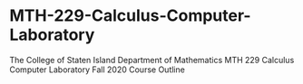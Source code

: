 # MTH-229-Calculus-Computer-Laboratory
The College of Staten Island Department of Mathematics MTH 229 Calculus Computer Laboratory Fall 2020 Course Outline
